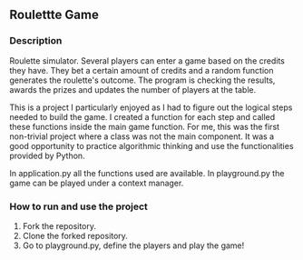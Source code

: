 ## Roulettte Game

### Description

Roulette simulator. Several players can enter a game based on the credits they have. They bet a certain amount of credits and a random function generates the roulette's outcome. The program is checking the results, awards the prizes and updates the number of players at the table.

This is a project I particularly enjoyed as I had to figure out the logical steps needed to build the game. I created a function for each step and called these functions inside the main game function. For me, this was the first non-trivial project where a class was not the main component. It was a good opportunity to practice algorithmic thinking and use the functionalities provided by Python.

In application.py all the functions used are available. In playground.py the game can be played under a context manager.

### How to run and use the project

1. Fork the repository.
2. Clone the forked repository.
3. Go to playground.py, define the players and play the game!
